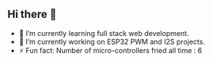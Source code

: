 ## Hi there 👋

- 🌱 I’m currently learning full stack web development.
- 🔭 I’m currently working on ESP32 PWM and I2S projects.
- ⚡ Fun fact:    Number of micro-controllers fried all time     : 6


<!--
**ucflumm/ucflumm** is a ✨ _special_ ✨ repository because its `README.md` (this file) appears on your GitHub profile.

Here are some ideas to get you started:

- 🔭 I’m currently working on ...
- 🌱 I’m currently learning ...
- 👯 I’m looking to collaborate on ...
- 🤔 I’m looking for help with ...
- 💬 Ask me about ...
- 📫 How to reach me: ...
- 😄 Pronouns: ...
- ⚡ Fun fact: ...
-->
